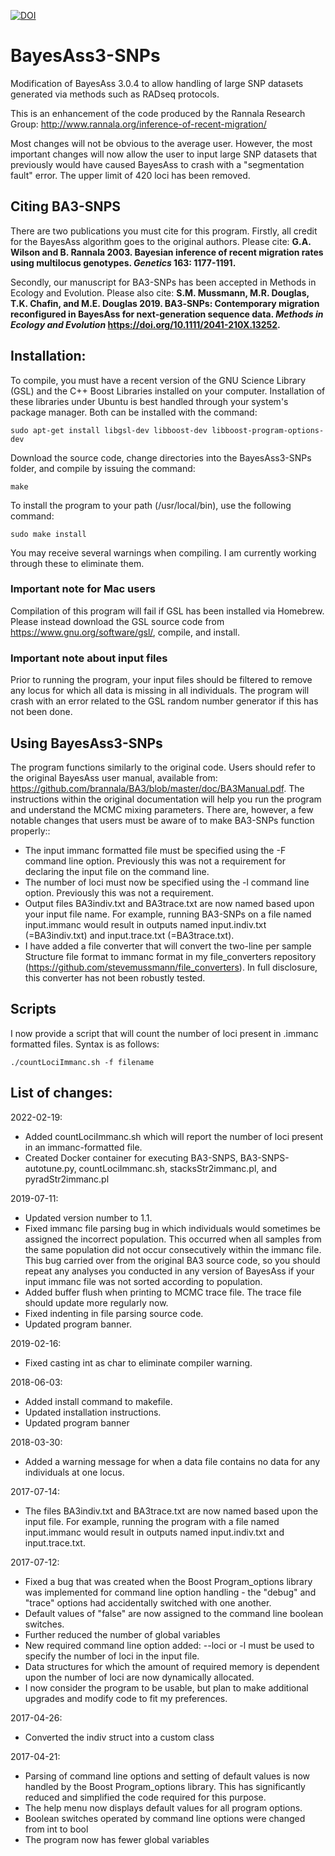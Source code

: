 [![DOI](https://zenodo.org/badge/89026759.svg)](https://zenodo.org/badge/latestdoi/89026759)

# BayesAss3-SNPs
Modification of BayesAss 3.0.4 to allow handling of large SNP datasets generated via methods such as RADseq protocols.

This is an enhancement of the code produced by the Rannala Research Group: http://www.rannala.org/inference-of-recent-migration/

Most changes will not be obvious to the average user.  However, the most important changes will now allow the user to input large SNP datasets that previously would have caused BayesAss to crash with a "segmentation fault" error.  The upper limit of 420 loci has been removed.

## Citing BA3-SNPS

There are two publications you must cite for this program. Firstly, all credit for the BayesAss algorithm goes to the original authors.  Please cite: **G.A. Wilson and B. Rannala 2003. Bayesian inference of recent migration rates using multilocus genotypes. *Genetics* 163: 1177-1191.**

Secondly, our manuscript for BA3-SNPs has been accepted in Methods in Ecology and Evolution.  Please also cite: **S.M. Mussmann, M.R. Douglas, T.K. Chafin, and M.E. Douglas 2019. BA3‐SNPs: Contemporary migration reconfigured in BayesAss for next‐generation sequence data. *Methods in Ecology and Evolution* https://doi.org/10.1111/2041-210X.13252.**

## Installation:

To compile, you must have a recent version of the GNU Science Library (GSL) and the C++ Boost Libraries installed on your computer.  Installation of these libraries under Ubuntu is best handled through your system's package manager.  Both can be installed with the command:

`sudo apt-get install libgsl-dev libboost-dev libboost-program-options-dev`

Download the source code, change directories into the BayesAss3-SNPs folder, and compile by issuing the command:

`make`

To install the program to your path (/usr/local/bin), use the following command:

`sudo make install`

You may receive several warnings when compiling.  I am currently working through these to eliminate them.

### Important note for Mac users
Compilation of this program will fail if GSL has been installed via Homebrew.  Please instead download the GSL source code from https://www.gnu.org/software/gsl/, compile, and install.  

### Important note about input files
Prior to running the program, your input files should be filtered to remove any locus for which all data is missing in all individuals.  The program will crash with an error related to the GSL random number generator if this has not been done.

## Using BayesAss3-SNPs

The program functions similarly to the original code. Users should refer to the original BayesAss user manual, available from: https://github.com/brannala/BA3/blob/master/doc/BA3Manual.pdf. The instructions within the original documentation will help you run the program and understand the MCMC mixing parameters. There are, however, a few notable changes that users must be aware of to make BA3-SNPs function properly::
* The input immanc formatted file must be specified using the -F command line option.  Previously this was not a requirement for declaring the input file on the command line.
* The number of loci must now be specified using the -l command line option.  Previously this was not a requirement.
* Output files BA3indiv.txt and BA3trace.txt are now named based upon your input file name.  For example, running BA3-SNPs on a file named input.immanc would result in outputs named input.indiv.txt (=BA3indiv.txt) and input.trace.txt (=BA3trace.txt).
* I have added a file converter that will convert the two-line per sample Structure file format to immanc format in my file_converters repository (https://github.com/stevemussmann/file_converters).  In full disclosure, this converter has not been robustly tested.

## Scripts

I now provide a script that will count the number of loci present in .immanc formatted files. Syntax is as follows:
```
./countLociImmanc.sh -f filename
```

## List of changes:
2022-02-19:
* Added countLociImmanc.sh which will report the number of loci present in an immanc-formatted file.
* Created Docker container for executing BA3-SNPS, BA3-SNPS-autotune.py, countLociImmanc.sh, stacksStr2immanc.pl, and pyradStr2immanc.pl

2019-07-11:
* Updated version number to 1.1.
* Fixed immanc file parsing bug in which individuals would sometimes be assigned the incorrect population. This occurred when all samples from the same population did not occur consecutively within the immanc file. This bug carried over from the original BA3 source code, so you should repeat any analyses you conducted in any version of BayesAss if your input immanc file was not sorted according to population.
* Added buffer flush when printing to MCMC trace file. The trace file should update more regularly now.
* Fixed indenting in file parsing source code.
* Updated program banner.

2019-02-16:
* Fixed casting int as char to eliminate compiler warning.

2018-06-03:
* Added install command to makefile.
* Updated installation instructions.
* Updated program banner

2018-03-30:
* Added a warning message for when a data file contains no data for any individuals at one locus.

2017-07-14:
* The files BA3indiv.txt and BA3trace.txt are now named based upon the input file.  For example, running the program with a file named input.immanc would result in outputs named input.indiv.txt and input.trace.txt.

2017-07-12:
* Fixed a bug that was created when the Boost Program_options library was implemented for command line option handling - the "debug" and "trace" options had accidentally switched with one another.
* Default values of "false" are now assigned to the command line boolean switches.
* Further reduced the number of global variables
* New required command line option added: --loci or -l must be used to specify the number of loci in the input file.
* Data structures for which the amount of required memory is dependent upon the number of loci are now dynamically allocated.
* I now consider the program to be usable, but plan to make additional upgrades and modify code to fit my preferences.

2017-04-26:
* Converted the indiv struct into a custom class

2017-04-21: 
* Parsing of command line options and setting of default values is now handled by the Boost Program_options library.  This has significantly reduced and simplified the code required for this purpose.
* The help menu now displays default values for all program options.
* Boolean switches operated by command line options were changed from int to bool
* The program now has fewer global variables
